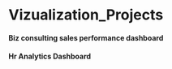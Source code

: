 # Vizualization_Projects
#### Biz consulting sales performance dashboard
#### Hr Analytics Dashboard
